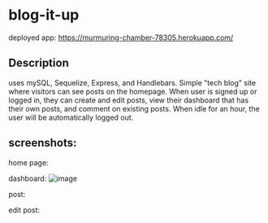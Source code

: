 # blog-it-up

deployed app: https://murmuring-chamber-78305.herokuapp.com/ 

## Description
uses mySQL, Sequelize, Express, and Handlebars. Simple "tech blog" site where visitors can see posts on the homepage. When user is signed up or logged in, they can create and edit posts, view their dashboard that has their own posts, and comment on existing posts. When idle for an hour, the user will be automatically logged out.

## screenshots:
home page:

dashboard:
![image](https://user-images.githubusercontent.com/103470899/189258384-2ab38271-fefd-44eb-b636-41defd2b6b35.png)

post:

edit post:
